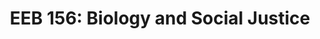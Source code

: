 ---
layout: teaching
title: "EEB 156: Biology and Social Justice"
term: Winter 2021
school: UCLA
role: Teaching Associate
enrollment: 42 Undergraduates
instructor: Michael E. Alfaro, Ph.D.
ta: Shawn T. Schwartz
lecture: W 9-11:50am
location: Conducted Virtually
description: "Lecture, four hours. Consideration of intersection of biological discovery and human society to better understand how scientific advances have both promoted and mitigated social inequality."
order: 5
grouped_by: EEB
---